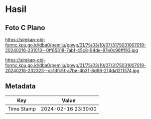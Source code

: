 # Hasil

## Foto C Plano

https://sirekap-obj-formc.kpu.go.id/dba0/pemilu/ppwp/31/75/03/10/07/3175031007019-20240216-231013--0ff65318-7abf-45c8-94de-97e0c96fff93.jpg

https://sirekap-obj-formc.kpu.go.id/dba0/pemilu/ppwp/31/75/03/10/07/3175031007019-20240216-232323--cc1dfc5f-a7be-4b31-8d66-214da1211574.jpg


## Metadata

| Key        | Value               |
| ---------- | ------------------- |
| Time Stamp | 2024-02-16 23:30:00 |



